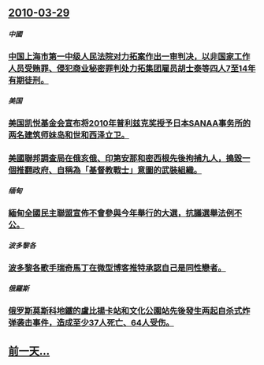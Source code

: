 ## [2010-03-29](/zh/news/2010/03/29/index.md)

##### 中國
### [ 中国上海市第一中级人民法院对力拓案作出一审判决，以非国家工作人员受贿罪、侵犯商业秘密罪判处力拓集团雇员胡士泰等四人7至14年有期徒刑。](/zh/news/2010/03/29/中国上海市第一中级人民法院对力拓案作出一审判决-以非国家工作人员受贿罪-侵犯商业秘密罪判处力拓集团雇员胡士泰等四人7至.md)
##### 美国
### [ 美国凯悦基金会宣布将2010年普利兹克奖授予日本SANAA事务所的两名建筑师妹岛和世和西泽立卫。](/zh/news/2010/03/29/美国凯悦基金会宣布将2010年普利兹克奖授予日本SANAA事务所的两名建筑师妹岛和世和西泽立卫.md)
### [ 美國聯邦調查局在俄亥俄、印第安那和密西根先後拘捕九人，搗毀一個推翻政府、自稱為「基督教戰士」意圖的武裝組織。](/zh/news/2010/03/29/美國聯邦調查局在俄亥俄-印第安那和密西根先後拘捕九人-搗毀一個推翻政府-自稱為-基督教戰士-意圖的武裝組織.md)
##### 缅甸
### [ 緬甸全國民主聯盟宣佈不會參與今年舉行的大選，抗議選舉法例不公。](/zh/news/2010/03/29/緬甸全國民主聯盟宣佈不會參與今年舉行的大選-抗議選舉法例不公.md)
##### 波多黎各
### [ 波多黎各歌手瑞奇馬丁在微型博客推特承認自己是同性戀者。](/zh/news/2010/03/29/波多黎各歌手瑞奇馬丁在微型博客推特承認自己是同性戀者.md)
##### 俄羅斯
### [ 俄罗斯莫斯科地鐵的盧比揚卡站和文化公園站先後發生两起自杀式炸弹袭击事件，造成至少37人死亡、64人受伤。](/zh/news/2010/03/29/俄罗斯莫斯科地鐵的盧比揚卡站和文化公園站先後發生两起自杀式炸弹袭击事件-造成至少37人死亡-64人受伤.md)
## [前一天...](/zh/news/2010/03/28/index.md)


